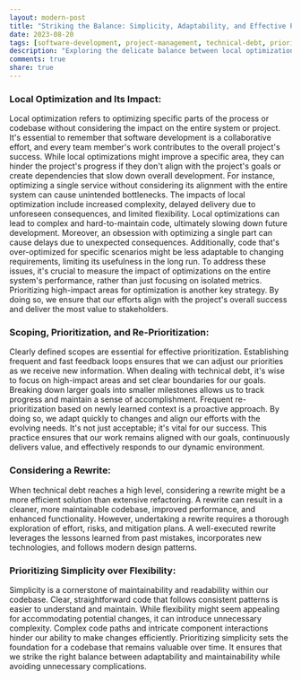 ```yaml
---
layout: modern-post
title: "Striking the Balance: Simplicity, Adaptability, and Effective Prioritization in Software Development"
date: 2023-08-20
tags: [software-development, project-management, technical-debt, prioritization, best-practices]
description: "Exploring the delicate balance between local optimization and system-wide thinking, effective prioritization strategies, and when to consider rewriting vs. refactoring."
comments: true
share: true
---
```


###  **Local Optimization and Its Impact:**
 Local optimization refers to optimizing specific parts of the process or codebase without considering the impact on the entire system or project. It's essential to remember that software development is a collaborative effort, and every team member's work contributes to the overall project's success. While local optimizations might improve a specific area, they can hinder the project's progress if they don't align with the project's goals or create dependencies that slow down overall development. For instance, optimizing a single service without considering its alignment with the entire system can cause unintended bottlenecks.
 The impacts of local optimization include increased complexity, delayed delivery due to unforeseen consequences, and limited flexibility. Local optimizations can lead to complex and hard-to-maintain code, ultimately slowing down future development. Moreover, an obsession with optimizing a single part can cause delays due to unexpected consequences. Additionally, code that's over-optimized for specific scenarios might be less adaptable to changing requirements, limiting its usefulness in the long run.
 To address these issues, it's crucial to measure the impact of optimizations on the entire system's performance, rather than just focusing on isolated metrics. Prioritizing high-impact areas for optimization is another key strategy. By doing so, we ensure that our efforts align with the project's overall success and deliver the most value to stakeholders.

###  **Scoping, Prioritization, and Re-Prioritization:**
 Clearly defined scopes are essential for effective prioritization. Establishing frequent and fast feedback loops ensures that we can adjust our priorities as we receive new information. When dealing with technical debt, it's wise to focus on high-impact areas and set clear boundaries for our goals. Breaking down larger goals into smaller milestones allows us to track progress and maintain a sense of accomplishment.
 Frequent re-prioritization based on newly learned context is a proactive approach. By doing so, we adapt quickly to changes and align our efforts with the evolving needs. It's not just acceptable; it's vital for our success. This practice ensures that our work remains aligned with our goals, continuously delivers value, and effectively responds to our dynamic environment.

### **Considering a Rewrite:**
 When technical debt reaches a high level, considering a rewrite might be a more efficient solution than extensive refactoring. A rewrite can result in a cleaner, more maintainable codebase, improved performance, and enhanced functionality. However, undertaking a rewrite requires a thorough exploration of effort, risks, and mitigation plans. A well-executed rewrite leverages the lessons learned from past mistakes, incorporates new technologies, and follows modern design patterns.

### **Prioritizing Simplicity over Flexibility:**
 Simplicity is a cornerstone of maintainability and readability within our codebase. Clear, straightforward code that follows consistent patterns is easier to understand and maintain. While flexibility might seem appealing for accommodating potential changes, it can introduce unnecessary complexity. Complex code paths and intricate component interactions hinder our ability to make changes efficiently.
 Prioritizing simplicity sets the foundation for a codebase that remains valuable over time. It ensures that we strike the right balance between adaptability and maintainability while avoiding unnecessary complications.
